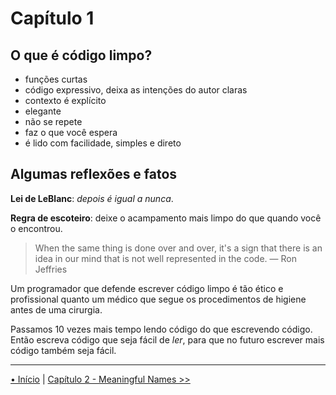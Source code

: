 # Capítulo 1

## O que é código limpo?

- funções curtas
- código expressivo, deixa as intenções do autor claras
- contexto é explícito
- elegante
- não se repete
- faz o que você espera
- é lido  com facilidade, simples e direto

## Algumas reflexões e fatos

**Lei de LeBlanc**: _depois é igual a nunca_.

**Regra de escoteiro**: deixe o acampamento mais limpo
do que quando você o encontrou.

> When the same thing is done over and over, it's a sign 
> that there is an idea in our mind that is not well 
> represented in the code.
> — Ron Jeffries

Um programador que defende escrever código limpo é tão ético e profissional quanto um médico que segue os procedimentos de higiene
antes de uma cirurgia.

Passamos 10 vezes mais tempo lendo código do que escrevendo código. Então
escreva código que seja fácil de _ler_, para que no futuro escrever mais código também seja fácil.

---
[• Início](../../README.md) | [Capítulo 2 - Meaningful Names >>](../chap2_MeaningfulNames/README.md)
